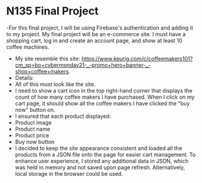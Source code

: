 # N135 Final Project
-For this final project, I will be using Firebase's authentication and adding it to my project. My final project will be an e-commerce site. I must have a shopping cart, log in and create an account page, and show at least 10 coffee machines.
- My site resemble this site: https://www.keurig.com/c/coffeemakers101?cm_sp=bo+cybermonday21-_-promo+hero+banner-_-shop+coffee+makers.
- Details:
- All of this must look like the site.
- I need to show a cart icon in the top right-hand corner that displays the count of how many coffee makers I have purchased. When I click on my cart page, it should show all the coffee makers I have clicked the "buy now" button on.
- I ensured that each product displayed:
- Product image
- Product name
- Product price
- Buy now button
- I decided to keep the site appearance consistent and loaded all the products from a JSON file onto the page for easier cart management. To enhance user experience, I stored any additional data in JSON, which was held in memory and not saved upon page refresh. Alternatively, local storage in the browser could be used.

